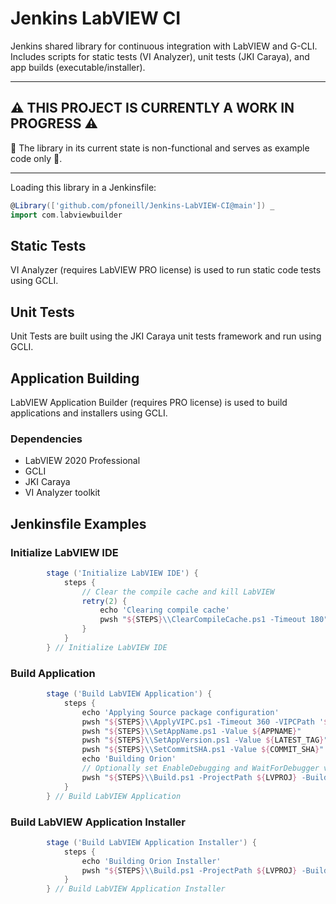 # Jenkins LabVIEW CI

Jenkins shared library for continuous integration with LabVIEW and G-CLI.
Includes scripts for static tests (VI Analyzer), unit tests (JKI Caraya), and app builds (executable/installer).

***

## :warning: THIS PROJECT IS CURRENTLY A WORK IN PROGRESS :warning:

:construction_worker: The library in its current state is non-functional and serves as example code only :construction:.

***

Loading this library in a Jenkinsfile:

```groovy
@Library(['github.com/pfoneill/Jenkins-LabVIEW-CI@main']) _
import com.labviewbuilder
```

## Static Tests

VI Analyzer (requires LabVIEW PRO license) is used to run static code tests using GCLI.

## Unit Tests

Unit Tests are built using the JKI Caraya unit tests framework and run using GCLI.

## Application Building

LabVIEW Application Builder (requires PRO license) is used to build applications and installers using GCLI.

### Dependencies

* LabVIEW 2020 Professional
* GCLI
* JKI Caraya
* VI Analyzer toolkit

## Jenkinsfile Examples

### Initialize LabVIEW IDE

```groovy
        stage ('Initialize LabVIEW IDE') {
            steps {
                // Clear the compile cache and kill LabVIEW
                retry(2) {
                    echo 'Clearing compile cache'
                    pwsh "${STEPS}\\ClearCompileCache.ps1 -Timeout 180"
                }
            }
        } // Initialize LabVIEW IDE
```

### Build Application

```groovy
        stage ('Build LabVIEW Application') {
            steps {
                echo 'Applying Source package configuration'
                pwsh "${STEPS}\\ApplyVIPC.ps1 -Timeout 360 -VIPCPath '${SOURCE}\\App\\vipkg.vipc'"
                pwsh "${STEPS}\\SetAppName.ps1 -Value ${APPNAME}"
                pwsh "${STEPS}\\SetAppVersion.ps1 -Value ${LATEST_TAG}"
                pwsh "${STEPS}\\SetCommitSHA.ps1 -Value ${COMMIT_SHA}"
                echo 'Building Orion'
                // Optionally set EnableDebugging and WaitForDebugger variables based on context (release, prerelease etc.)
                pwsh "${STEPS}\\Build.ps1 -ProjectPath ${LVPROJ} -BuildSpec ${BUILDSPEC} -DestinationDir ${BUILD_DIR}\\${BUILDSPEC} -VersionString ${LATEST_TAG}"
            }
        } // Build LabVIEW Application
```

### Build LabVIEW Application Installer

```groovy
        stage ('Build LabVIEW Application Installer') {
            steps {
                echo 'Building Orion Installer'
                pwsh "${STEPS}\\Build.ps1 -ProjectPath ${LVPROJ} -BuildSpec ${INSTALLERSPEC} -DestinationDir ${BUILD_DIR} -VersionString ${LATEST_TAG}"
            }
        } // Build LabVIEW Application Installer
```

